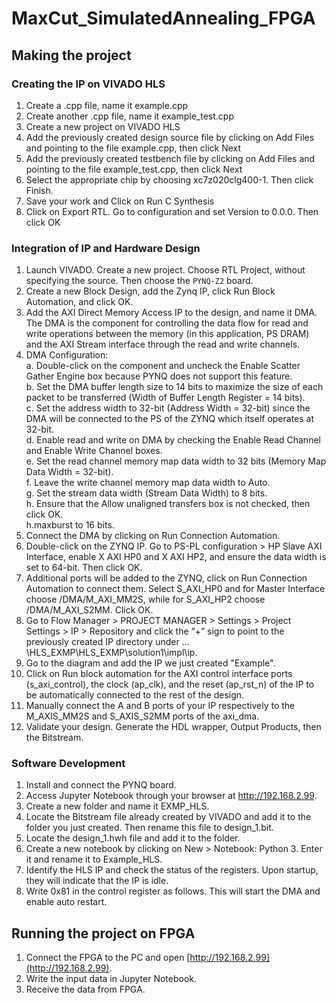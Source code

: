 # MaxCut_SimulatedAnnealing_FPGA

## Making the project

### Creating the IP on VIVADO HLS
1. Create a .cpp file, name it example.cpp
2. Create another .cpp file, name it example_test.cpp
3. Create a new project on VIVADO HLS
4. Add the previously created design source file by clicking on Add Files and pointing to the file example.cpp, then click Next
5. Add the previously created testbench file by clicking on Add Files and pointing to the file example_test.cpp, then click Next
6. Select the appropriate chip by choosing xc7z020clg400-1. Then click Finish.
7. Save your work and Click on Run C Synthesis
8. Click on Export RTL. Go to configuration and set Version to 0.0.0. Then click OK

### Integration of IP and Hardware Design
1. Launch VIVADO. Create a new project. Choose RTL Project, without specifying the source. Then choose the `PYNQ-Z2` board.
2. Create a new Block Design, add the Zynq IP, click Run Block Automation, and click OK.
3. Add the AXI Direct Memory Access IP to the design, and name it DMA. The DMA is the component for controlling the data flow for read and write operations between the memory (in this application, PS DRAM) and the AXI Stream interface through the read and write channels.
4. DMA Configuration: <br>
   a. Double-click on the component and uncheck the Enable Scatter Gather Engine box because PYNQ does not support this feature. <br>
   b. Set the DMA buffer length size to 14 bits to maximize the size of each packet to be transferred (Width of Buffer Length Register = 14 bits). <br>
   c. Set the address width to 32-bit (Address Width = 32-bit) since the DMA will be connected to the PS of the ZYNQ which itself operates at 32-bit. <br>
   d. Enable read and write on DMA by checking the Enable Read Channel and Enable Write Channel boxes. <br>
   e. Set the read channel memory map data width to 32 bits (Memory Map Data Width = 32-bit). <br>
   f. Leave the write channel memory map data width to Auto. <br>
   g. Set the stream data width (Stream Data Width) to 8 bits. <br>
   h. Ensure that the Allow unaligned transfers box is not checked, then click OK. <br>
   h.maxburst to 16 bits. <br>
5. Connect the DMA by clicking on Run Connection Automation.
6. Double-click on the ZYNQ IP. Go to PS-PL configuration > HP Slave AXI Interface, enable X AXI HP0 and X AXI HP2, and ensure the data width is set to 64-bit. Then click OK.
7. Additional ports will be added to the ZYNQ, click on Run Connection Automation to connect them. Select S_AXI_HP0 and for Master Interface choose /DMA/M_AXI_MM2S, while for S_AXI_HP2 choose /DMA/M_AXI_S2MM. Click OK.
8. Go to Flow Manager > PROJECT MANAGER > Settings > Project Settings > IP > Repository and click the “+” sign to point to the previously created IP directory under … \HLS_EXMP\HLS_EXMP\solution1\impl\ip.
9. Go to the diagram and add the IP we just created "Example".
10. Click on Run block automation for the AXI control interface ports (s_axi_control), the clock (ap_clk), and the reset (ap_rst_n) of the IP to be automatically connected to the rest of the design.
11. Manually connect the A and B ports of your IP respectively to the M_AXIS_MM2S and S_AXIS_S2MM ports of the axi_dma.
12. Validate your design. Generate the HDL wrapper, Output Products, then the Bitstream.

### Software Development
1. Install and connect the PYNQ board.
2. Access Jupyter Notebook through your browser at http://192.168.2.99.
3. Create a new folder and name it EXMP_HLS.
4. Locate the Bitstream file already created by VIVADO and add it to the folder you just created. Then rename this file to design_1.bit.
5. Locate the design_1.hwh file and add it to the folder.
6. Create a new notebook by clicking on New > Notebook: Python 3. Enter it and rename it to Example_HLS.
7. Identify the HLS IP and check the status of the registers. Upon startup, they will indicate that the IP is idle.
8. Write 0x81 in the control register as follows. This will start the DMA and enable auto restart.

## Running the project on FPGA
1. Connect the FPGA to the PC and open [http://192.168.2.99](http://192.168.2.99).
2. Write the input data in Jupyter Notebook.
3. Receive the data from FPGA.